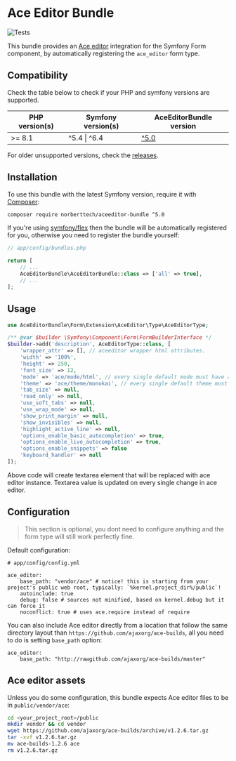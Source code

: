 # Ace Editor Bundle

![Tests](https://github.com/norberttech/aceeditor-bundle/workflows/Tests/badge.svg)

This bundle provides an [Ace editor](http://ace.ajax.org) integration for the Symfony Form component, by
automatically registering the `ace_editor` form type.

## Compatibility

Check the table below to check if your PHP and symfony versions are supported.

| PHP version(s)  | Symfony version(s)  | AceEditorBundle version  |
| --------------- | ------------------- | ------------------------------------------------------------------ |
| >= 8.1          | ^5.4 \| ^6.4        | [^5.0](https://github.com/norberttech/aceeditor-bundle/tree/5.x)   |

For older unsupported versions, check the [releases](https://github.com/norberttech/aceeditor-bundle/releases).


## Installation

To use this bundle with the latest Symfony version, require it with [Composer](https://getcomposer.org/):

```sh
composer require norberttech/aceeditor-bundle ^5.0
```

If you're using [symfony/flex](https://symfony.com/doc/current/setup/flex.html) then the
bundle will be automatically registered for you, otherwise you need to register the
bundle yourself:

```php
// app/config/bundles.php

return [
    // ...
    AceEditorBundle\AceEditorBundle::class => ['all' => true],
    // ...
];
```


## Usage

```php
use AceEditorBundle\Form\Extension\AceEditor\Type\AceEditorType;

/** @var $builder \Symfony\Component\Form\FormBuilderInterface */
$builder->add('description', AceEditorType::class, [
    'wrapper_attr' => [], // aceeditor wrapper html attributes.
    'width' => '100%',
    'height' => 250,
    'font_size' => 12,
    'mode' => 'ace/mode/html', // every single default mode must have ace/mode/* prefix
    'theme' => 'ace/theme/monokai', // every single default theme must have ace/theme/* prefix
    'tab_size' => null,
    'read_only' => null,
    'use_soft_tabs' => null,
    'use_wrap_mode' => null,
    'show_print_margin' => null,
    'show_invisibles' => null,
    'highlight_active_line' => null,
    'options_enable_basic_autocompletion' => true,
    'options_enable_live_autocompletion' => true,
    'options_enable_snippets' => false
    'keyboard_handler' => null
]);
```

Above code will create textarea element that will be replaced with ace editor instance.
Textarea value is updated on every single change in ace editor.


## Configuration

> This section is optional, you dont need to configure anything and the form type will still work perfectly fine.

Default configuration:

```
# app/config/config.yml

ace_editor:
    base_path: "vendor/ace" # notice! this is starting from your project's public web root, typically: `%kernel.project_dir%/public`!
    autoinclude: true
    debug: false # sources not minified, based on kernel.debug but it can force it
    noconflict: true # uses ace.require instead of require
```

You can also include Ace editor directly from a location that follow the same directory layout than
`https://github.com/ajaxorg/ace-builds`, all you need to do is setting `base_path` option:
```
ace_editor:
    base_path: "http://rawgithub.com/ajaxorg/ace-builds/master"
```


## Ace editor assets

Unless you do some configuration, this bundle expects Ace editor files to be in `public/vendor/ace`:

```sh
cd <your_project_root>/public
mkdir vendor && cd vendor
wget https://github.com/ajaxorg/ace-builds/archive/v1.2.6.tar.gz
tar -xvf v1.2.6.tar.gz
mv ace-builds-1.2.6 ace
rm v1.2.6.tar.gz
```
